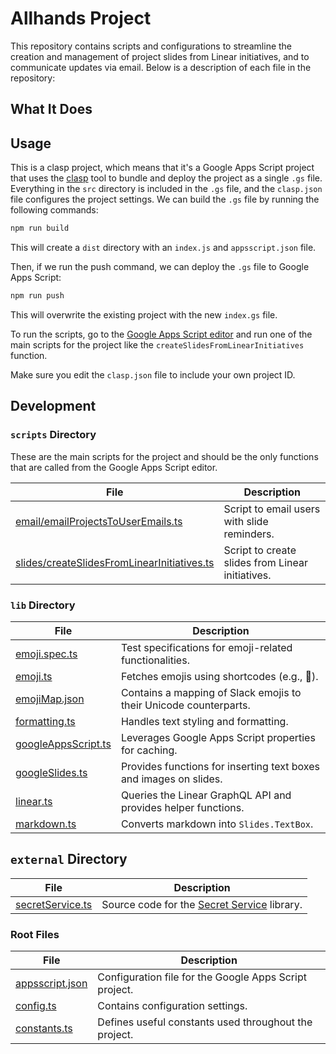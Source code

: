 # Allhands Project

This repository contains scripts and configurations to streamline the creation and management of project slides from Linear initiatives, and to communicate updates via email. Below is a description of each file in the repository:

## What It Does



## Usage

This is a clasp project, which means that it's a Google Apps Script project that uses the [clasp](https://developers.google.com/apps-script/guides/clasp) tool to bundle and deploy the project as a single `.gs` file. Everything in the `src` directory is included in the `.gs` file, and the `clasp.json` file configures the project settings. We can build the `.gs` file by running the following commands:

```sh
npm run build
```

This will create a `dist` directory with an `index.js` and `appsscript.json` file.

Then, if we run the push command, we can deploy the `.gs` file to Google Apps Script:

```sh
npm run push
```

This will overwrite the existing project with the new `index.gs` file.

To run the scripts, go to the [Google Apps Script editor](https://script.google.com/home) and run one of the main scripts for the project like the `createSlidesFromLinearInitiatives` function.

Make sure you edit the `clasp.json` file to include your own project ID.

## Development

### `scripts` Directory

These are the main scripts for the project and should be the only functions that are called from the Google Apps Script editor.

| File                                                                                     | Description                                           |
| ---------------------------------------------------------------------------------------- | ----------------------------------------------------- |
| [email/emailProjectsToUserEmails.ts](src/scripts/email/emailProjectLeadsWithSlides.ts)     | Script to email users with slide reminders.           |
| [slides/createSlidesFromLinearInitiatives.ts](src/scripts/slides/createSlidesFromLinearInitiatives.ts) | Script to create slides from Linear initiatives. |


### `lib` Directory

| File                                               | Description                                                       |
| -------------------------------------------------- | ----------------------------------------------------------------- |
| [emoji.spec.ts](src/lib/emoji.spec.ts)             | Test specifications for emoji-related functionalities.            |
| [emoji.ts](src/lib/emoji.ts)                       | Fetches emojis using shortcodes (e.g., :woman:).                  |
| [emojiMap.json](src/lib/emojiMap.json)             | Contains a mapping of Slack emojis to their Unicode counterparts. |
| [formatting.ts](src/lib/formatting.ts)             | Handles text styling and formatting.                              |
| [googleAppsScript.ts](src/lib/googleAppsScript.ts) | Leverages Google Apps Script properties for caching.              |
| [googleSlides.ts](src/lib/googleSlides.ts)         | Provides functions for inserting text boxes and images on slides. |
| [linear.ts](src/lib/linear.ts)                     | Queries the Linear GraphQL API and provides helper functions.     |
| [markdown.ts](src/lib/markdown.ts)                 | Converts markdown into `Slides.TextBox`.                          |

## `external` Directory

| File                                              | Description                                                                                   |
| ------------------------------------------------- | --------------------------------------------------------------------------------------------- |
| [secretService.ts](src/external/secretService.ts) | Source code for the [Secret Service](https://github.com/dataful-tech/secret-service) library. |

### Root Files

| File                                   | Description                                            |
| -------------------------------------- | ------------------------------------------------------ |
| [appsscript.json](src/appsscript.json) | Configuration file for the Google Apps Script project. |
| [config.ts](src/config.ts)             | Contains configuration settings.                       |
| [constants.ts](src/constants.ts)       | Defines useful constants used throughout the project.  |

